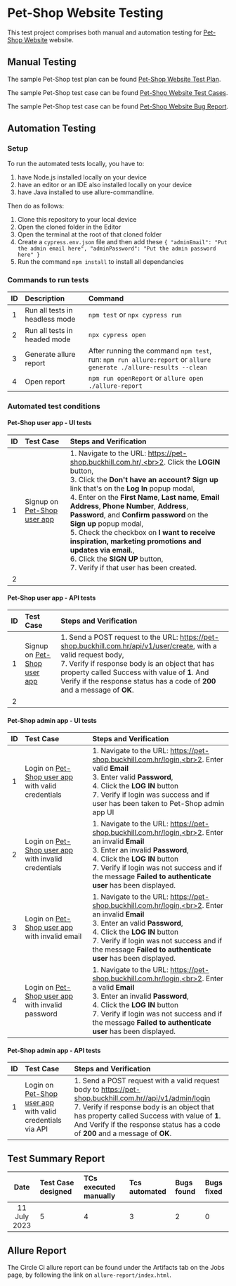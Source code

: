 # Pet-Shop Website Testing

This test project comprises both manual and automation testing for [Pet-Shop Website](https://pet-shop.buckhill.com.hr/) website.

## Manual Testing
The sample Pet-Shop test plan can be found [Pet-Shop Website Test Plan](https://drive.google.com/file/d/14Q1XdSPQ1S_zwa7C9yHfTWc4cO9JYOsW/view?usp=sharing).

The sample Pet-Shop test case can be found [Pet-Shop Website Test Cases](https://docs.google.com/spreadsheets/d/1q84jqNwKCtiTEPNQhuQOjPYsv26h3iGCMf7QdRif0io/edit?usp=sharing).

The sample Pet-Shop test case can be found [Pet-Shop Website Bug Report](https://docs.google.com/spreadsheets/d/1dTO_zR2DkjMtYpgVT0tpCCfXF84JhM8BjBu1n6xy65w/edit?usp=sharing).


## Automation Testing
### Setup
To run the automated tests locally, you have to:
1. have Node.js installed locally on your device
2. have an editor or an IDE also installed locally on your device
3. have Java installed to use allure-commandline.

Then do as follows:
1. Clone this repository to your local device
2. Open the cloned folder in the Editor
3. Open the terminal at the root of that cloned folder
4. Create a `cypress.env.json` file and then add these
`{
    "adminEmail": "Put the admin email here",
    "adminPassword": "Put the admin password here"
}`
4. Run the command `npm install` to install all dependancies 


### Commands to run tests
|ID|Description| Command |
| :---: | :--- | :--- |
|1|Run all tests in headless mode|`npm test` or `npx cypress run`|
|2|Run all tests in headed mode|`npx cypress open`|
|3|Generate allure report|After running the command `npm test`, run: `npm run allure:report` or `allure generate ./allure-results --clean`|
|4|Open report|`npm run openReport` or `allure open ./allure-report`|


### Automated test conditions

#### Pet-Shop user app - UI tests
|ID|Test Case| Steps and Verification |
| :---: | :--- | :--- |
|1|Signup on [Pet-Shop user app](https://pet-shop.buckhill.com.hr/)|1. Navigate to the URL: https://pet-shop.buckhill.com.hr/,<br>2. Click the **LOGIN** button,<br>3. Click the **Don't have an account? Sign up** link that's on  the **Log In** popup modal,<br>4. Enter on the **First Name**, **Last name**, **Email Address**, **Phone Number**, **Address**, **Password**, and **Confirm password** on the **Sign up** popup modal,<br>5. Check the checkbox on **I want to receive inspiration, marketing promotions and updates via email.**,<br>6. Click the **SIGN UP** button,<br>7. Verify if that user has been created.
|2|

#### Pet-Shop user app - API tests
|ID|Test Case| Steps and Verification |
| :---: | :--- | :--- |
|1|Signup on [Pet-Shop user app](https://pet-shop.buckhill.com.hr/api/v1/user/create)|1. Send a POST request to the URL: https://pet-shop.buckhill.com.hr/api/v1/user/create, with a valid request body, <br>7.  Verify if response body is an object that has property called Success with value of **1**. And Verify if the response status has a code of **200** and a message of **OK**.
|2|

#### Pet-Shop admin app - UI tests
|ID|Test Case| Steps and Verification |
| :---: | :--- | :--- |
|1|Login on [Pet-Shop user app](https://pet-shop.buckhill.com.hr/login) with valid credentials|1. Navigate to the URL: https://pet-shop.buckhill.com.hr/login,<br>2. Enter valid **Email** <br>3. Enter valid **Password**,<br>4. Click the **LOG IN** button<br>7. Verify if login was success and if user has been taken to Pet-Shop admin app UI
|2|Login on [Pet-Shop user app](https://pet-shop.buckhill.com.hr/login) with invalid credentials|1. Navigate to the URL: https://pet-shop.buckhill.com.hr/login,<br>2. Enter an invalid **Email** <br>3. Enter an invalid **Password**,<br>4. Click the **LOG IN** button<br>7. Verify if login was not success and if the message **Failed to authenticate user** has been displayed.
|3|Login on [Pet-Shop user app](https://pet-shop.buckhill.com.hr/login) with invalid email|1. Navigate to the URL: https://pet-shop.buckhill.com.hr/login,<br>2. Enter an invalid **Email** <br>3. Enter an valid **Password**,<br>4. Click the **LOG IN** button<br>7. Verify if login was not success and if the message **Failed to authenticate user** has been displayed.
|4|Login on [Pet-Shop user app](https://pet-shop.buckhill.com.hr/login) with invalid password|1. Navigate to the URL: https://pet-shop.buckhill.com.hr/login,<br>2. Enter a valid **Email** <br>3. Enter an invalid **Password**,<br>4. Click the **LOG IN** button<br>7. Verify if login was not success and if the message **Failed to authenticate user** has been displayed.


#### Pet-Shop admin app - API tests
|ID|Test Case| Steps and Verification |
| :---: | :--- | :--- |
|1|Login on [Pet-Shop user app](https://pet-shop.buckhill.com.hr//api/v1/admin/login) with valid credentials via API|1. Send a POST request with a valid request body to https://pet-shop.buckhill.com.hr//api/v1/admin/login<br>7. Verify if response body is an object that has property called Success with value of **1**. And Verify if the response status has a code of **200** and a message of **OK**.


## Test Summary Report
|Date|Test Case designed|TCs executed manually |Tcs automated | Bugs found | Bugs fixed
| :---: | :--- | :--- | :--- |:--- | :--- |
|11 July 2023 |5|4|3|2|0|

## Allure Report
The Circle Ci allure report can be found under the Artifacts tab on the Jobs page, by following the link on `allure-report/index.html`.